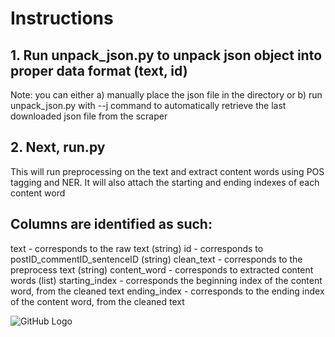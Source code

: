 # Instructions

## 1. Run unpack_json.py to unpack json object into proper data format (text, id)

Note: you can either 
        a) manually place the json file in the directory or
        b) run unpack_json.py with --j command to automatically retrieve the last
        downloaded json file from the scraper


## 2. Next, run.py

This will run preprocessing on the text and extract content words using POS tagging and NER. 
It will also attach the starting and ending indexes of each content word



## Columns are identified as such:

text - corresponds to the raw text (string)
id - corresponds to postID_commentID_sentenceID (string)
clean_text - corresponds to the preprocess text (string)
content_word - corresponds to extracted content words (list)
starting_index - corresponds the beginning index of the content word, from the cleaned text
ending_index - corresponds to the ending index of the content word, from the cleaned text


![GitHub Logo](fbook_scraper/diagrams/pipeline_high.png)
